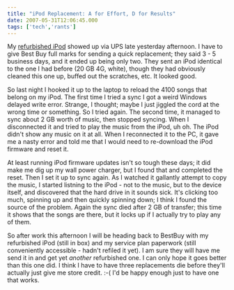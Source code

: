 ```yaml
---
title: "iPod Replacement: A for Effort, D for Results"
date: 2007-05-31T12:06:45.000
tags: ['tech','rants']
---
```


My [refurbished iPod](/07/05/ipod-the-continuing-saga/) showed up via UPS late yesterday afternoon. I have to give Best Buy full marks for sending a quick replacement; they said 3 - 5 business days, and it ended up being only two. They sent an iPod identical to the one I had before (20 GB 4G, white), though they had obviously cleaned this one up, buffed out the scratches, etc. It looked good.

So last night I hooked it up to the laptop to reload the 4100 songs that belong on my iPod. The first time I tried a sync I got a weird Windows delayed write error. Strange, I thought; maybe I just jiggled the cord at the wrong time or something. So I tried again. The second time, it managed to sync about 2 GB worth of music, then stopped syncing. When I disconnected it and tried to play the music from the iPod, uh oh. The iPod didn't show any music on it at all. When I reconnected it to the PC, it gave me a nasty error and told me that I would need to re-download the iPod firmware and reset it.

At least running iPod firmware updates isn't so tough these days; it did make me dig up my wall power charger, but I found that and completed the reset. Then I set it up to sync again. As I watched it gallantly attempt to copy the music, I started listning to the iPod - not to the music, but to the device itself, and discovered that the hard drive in it sounds sick. It's clicking too much, spinning up and then quickly spinning down; I think I found the source of the problem. Again the sync died after 2 GB of transfer; this time it shows that the songs are there, but it locks up if I actually try to play any of them.

So after work this afternoon I will be heading back to BestBuy with my refurbished iPod (still in box) and my service plan paperwork (still conveniently accessible - hadn't refiled it yet). I am sure they will have me send it in and get yet _another_ refurbished one. I can only hope it goes better than this one did. I think I have to have three replacements die before they'll actually just give me store credit. :-( I'd be happy enough just to have one that works.
